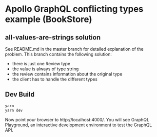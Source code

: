 # Apollo GraphQL conflicting types example (BookStore)
## all-values-are-strings solution

See README.md in the master branch for detailed explanation of the problem.
This branch contains the following solution:

* there is just one Review type 
* the value is always of type string
* the review contains information about the original type
* the client has to handle the different types

## Dev Build

```bash
yarn
yarn dev
```

Now point your browser to http://localhost:4000/. You will see GraphQL
Playground, an interactive development environment to test the GraphQL API.